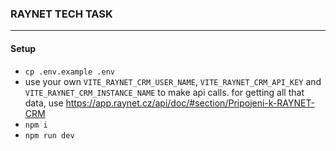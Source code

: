 ### RAYNET TECH TASK

---

#### Setup

- `cp .env.example .env`
- use your own `VITE_RAYNET_CRM_USER_NAME`, `VITE_RAYNET_CRM_API_KEY` and `VITE_RAYNET_CRM_INSTANCE_NAME` to make api
  calls. for getting all that data, use https://app.raynet.cz/api/doc/#section/Pripojeni-k-RAYNET-CRM
- `npm i`
- `npm run dev`
